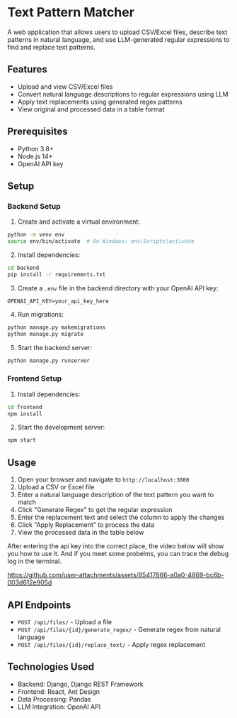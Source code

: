 # Text Pattern Matcher

A web application that allows users to upload CSV/Excel files, describe text patterns in natural language, and use LLM-generated regular expressions to find and replace text patterns.

## Features

- Upload and view CSV/Excel files
- Convert natural language descriptions to regular expressions using LLM
- Apply text replacements using generated regex patterns
- View original and processed data in a table format

## Prerequisites

- Python 3.8+
- Node.js 14+
- OpenAI API key

## Setup

### Backend Setup

1. Create and activate a virtual environment:
```bash
python -m venv env
source env/bin/activate  # On Windows: env\Scripts\activate
```

2. Install dependencies:
```bash
cd backend
pip install -r requirements.txt
```

3. Create a `.env` file in the backend directory with your OpenAI API key:
```
OPENAI_API_KEY=your_api_key_here
```

4. Run migrations:
```bash
python manage.py makemigrations
python manage.py migrate
```

5. Start the backend server:
```bash
python manage.py runserver
```

### Frontend Setup

1. Install dependencies:
```bash
cd frontend
npm install
```

2. Start the development server:
```bash
npm start
```

## Usage

1. Open your browser and navigate to `http://localhost:3000`
2. Upload a CSV or Excel file
3. Enter a natural language description of the text pattern you want to match
4. Click "Generate Regex" to get the regular expression
5. Enter the replacement text and select the column to apply the changes
6. Click "Apply Replacement" to process the data
7. View the processed data in the table below

After entering the api key into the correct place, the video below will show you how to use it. And if you meet some probelms, you can trace the debug log in the terminal.


https://github.com/user-attachments/assets/85417866-a0a0-4869-bc6b-003d612e905d



## API Endpoints

- `POST /api/files/` - Upload a file
- `POST /api/files/{id}/generate_regex/` - Generate regex from natural language
- `POST /api/files/{id}/replace_text/` - Apply regex replacement

## Technologies Used

- Backend: Django, Django REST Framework
- Frontend: React, Ant Design
- Data Processing: Pandas
- LLM Integration: OpenAI API 
